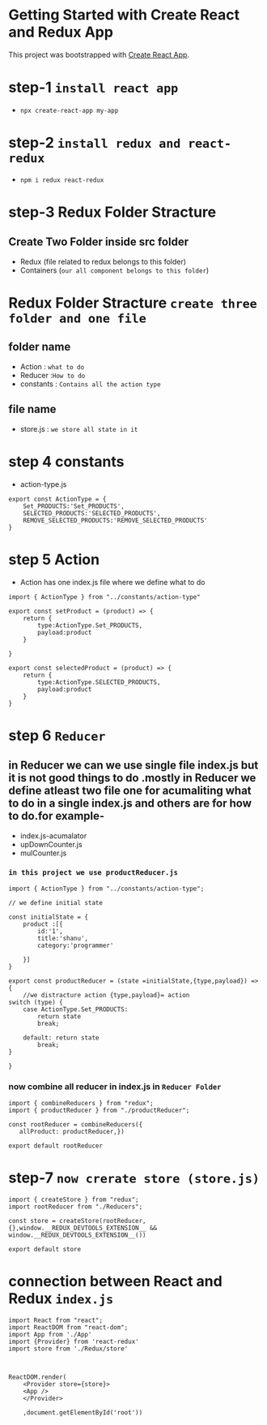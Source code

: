 # Getting Started with Create React and Redux App

This project was bootstrapped with [Create React App](https://github.com/facebook/create-react-app).

# step-1 `install react app `

- `npx create-react-app my-app`

# step-2 `install redux and react-redux`

- `npm i redux react-redux`

# step-3 Redux Folder Stracture

## Create Two Folder inside src folder

- Redux (file related to redux belongs to this folder)
- Containers (`our all component belongs to this folder`)

# Redux Folder Stracture `create three folder and one file `

## folder name

- Action : `what to do`
- Reducer :`How to do`
- constants : `Contains all the action type`

## file name

- store.js : `we store all state in it`

# step 4 constants

- action-type.js

```
export const ActionType = {
    Set_PRODUCTS:'Set_PRODUCTS',
    SELECTED_PRODUCTS:'SELECTED_PRODUCTS',
    REMOVE_SELECTED_PRODUCTS:'REMOVE_SELECTED_PRODUCTS'
}
```

# step 5 Action

- Action has one index.js file where we define what to do

```
import { ActionType } from "../constants/action-type"

export const setProduct = (product) => {
    return {
        type:ActionType.Set_PRODUCTS,
        payload:product
    }

}

export const selectedProduct = (product) => {
    return {
        type:ActionType.SELECTED_PRODUCTS,
        payload:product
    }
}

```

# step 6 `Reducer`

## in Reducer we can we use single file index.js but it is not good things to do .mostly in Reducer we define atleast two file one for acumaliting what to do in a single index.js and others are for how to do.for example-

- index.js-acumalator
- upDownCounter.js
- mulCounter.js

### `in this project we use productReducer.js`

```
import { ActionType } from "../constants/action-type";

// we define initial state

const initialState = {
    product :[{
        id:'1',
        title:'shanu',
        category:'programmer'

    }]
}

export const productReducer = (state =initialState,{type,payload}) => {
    //we distracture action {type,payload}= action
switch (type) {
    case ActionType.Set_PRODUCTS:
        return state
        break;

    default: return state
        break;
}

}
```

### now combine all reducer in index.js in `Reducer Folder `

```
import { combineReducers } from "redux";
import { productReducer } from "./productReducer";

const rootReducer = combineReducers({
   allProduct: productReducer,})

export default rootReducer
```

# step-7 `now crerate store (store.js)`

```
import { createStore } from "redux";
import rootReducer from "./Reducers";

const store = createStore(rootReducer,{},window.__REDUX_DEVTOOLS_EXTENSION__ && window.__REDUX_DEVTOOLS_EXTENSION__())

export default store

```

# connection between React and Redux `index.js`

```
import React from "react";
import ReactDOM from "react-dom";
import App from './App'
import {Provider} from 'react-redux'
import store from './Redux/store'



ReactDOM.render(
    <Provider store={store}>
    <App />
    </Provider>

    ,document.getElementById('root'))
```
